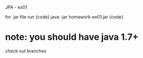 JPA - ex01

for .jar file run 
{code}
java -jar homework-ex01.jar
{code}

note: you should have java 1.7+
============

check out branches